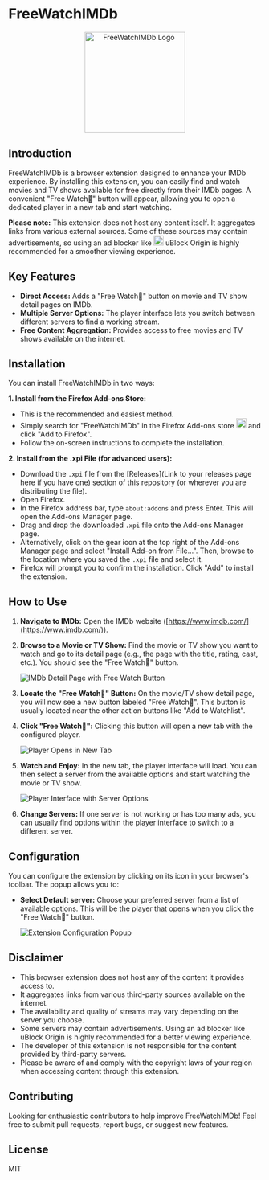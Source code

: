 # FreeWatchIMDb

<p align="center">
  <img src="assets/logo.png" alt="FreeWatchIMDb Logo" width="200">
</p>

## Introduction

FreeWatchIMDb is a browser extension designed to enhance your IMDb experience. By installing this extension, you can easily find and watch movies and TV shows available for free directly from their IMDb pages. A convenient "Free Watch🍿" button will appear, allowing you to open a dedicated player in a new tab and start watching.

**Please note:** This extension does not host any content itself. It aggregates links from various external sources. Some of these sources may contain advertisements, so using an ad blocker like <img src="assets/ublock_icon.png" alt="uBlock Origin" width="20"> uBlock Origin is highly recommended for a smoother viewing experience.

## Key Features

* **Direct Access:** Adds a "Free Watch🍿" button on movie and TV show detail pages on IMDb.
* **Multiple Server Options:** The player interface lets you switch between different servers to find a working stream.
* **Free Content Aggregation:** Provides access to free movies and TV shows available on the internet.

## Installation

You can install FreeWatchIMDb in two ways:

**1. Install from the Firefox Add-ons Store:**

* This is the recommended and easiest method.
* Simply search for "FreeWatchIMDb" in the Firefox Add-ons store <img src="assets/firefox_addons_icon.png" alt="Firefox Add-ons Store" width="20"> and click "Add to Firefox".
* Follow the on-screen instructions to complete the installation.

**2. Install from the .xpi File (for advanced users):**

* Download the `.xpi` file from the [Releases](Link to your releases page here if you have one) section of this repository (or wherever you are distributing the file).
* Open Firefox.
* In the Firefox address bar, type `about:addons` and press Enter. This will open the Add-ons Manager page.
* Drag and drop the downloaded `.xpi` file onto the Add-ons Manager page.
* Alternatively, click on the gear icon at the top right of the Add-ons Manager page and select "Install Add-on from File...". Then, browse to the location where you saved the `.xpi` file and select it.
* Firefox will prompt you to confirm the installation. Click "Add" to install the extension.

## How to Use

1.  **Navigate to IMDb:** Open the IMDb website ([https://www.imdb.com/](https://www.imdb.com/)).

2.  **Browse to a Movie or TV Show:** Find the movie or TV show you want to watch and go to its detail page (e.g., the page with the title, rating, cast, etc.). You should see the "Free Watch🍿" button.

    ![IMDb Detail Page with Free Watch Button](assets/screenshots/imdb_page.png)

3.  **Locate the "Free Watch🍿" Button:** On the movie/TV show detail page, you will now see a new button labeled "Free Watch🍿". This button is usually located near the other action buttons like "Add to Watchlist".

4.  **Click "Free Watch🍿":** Clicking this button will open a new tab with the configured player.

    ![Player Opens in New Tab](assets/screenshots/player_tab.png)

5.  **Watch and Enjoy:** In the new tab, the player interface will load. You can then select a server from the available options and start watching the movie or TV show.

    ![Player Interface with Server Options](assets/screenshots/player_interface.png)

6.  **Change Servers:** If one server is not working or has too many ads, you can usually find options within the player interface to switch to a different server.

## Configuration

You can configure the extension by clicking on its icon in your browser's toolbar. The popup allows you to:

* **Select Default server:** Choose your preferred server from a list of available options. This will be the player that opens when you click the "Free Watch🍿" button.

    ![Extension Configuration Popup](assets/screenshots/extension_popup.png)

## Disclaimer

* This browser extension does not host any of the content it provides access to.
* It aggregates links from various third-party sources available on the internet.
* The availability and quality of streams may vary depending on the server you choose.
* Some servers may contain advertisements. Using an ad blocker like uBlock Origin is highly recommended for a better viewing experience.
* The developer of this extension is not responsible for the content provided by third-party servers.
* Please be aware of and comply with the copyright laws of your region when accessing content through this extension.

## Contributing

Looking for enthusiastic contributors to help improve FreeWatchIMDb! Feel free to submit pull requests, report bugs, or suggest new features.

## License

MIT
